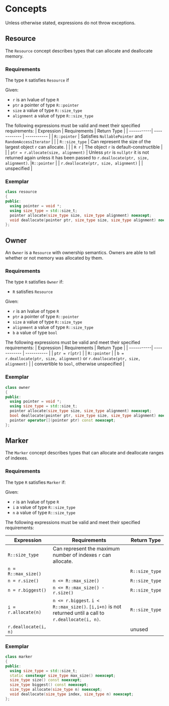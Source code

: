 # Concepts
Unless otherwise stated, expressions do not throw exceptions.

## Resource
The `Resource` concept describes types that can allocate and deallocate memory.

### Requirements
The type `R` satisfies `Resource` if

Given:
* `r` is an lvalue of type `R`
* `ptr` a pointer of type `R::pointer`
* `size` a value of type `R::size_type`
* `alignment` a value of type `R::size_type`

The following expressions must be valid and meet their specified requirements:
| Expression | Requirements | Return Type |
| -----------| ------------ | ----------- | 
| `R::pointer` |  Satisfies `NullablePointer` and `RandomAccessIterator` | | 
| `R::size_type` | Can represent the size of the largest object `r` can allocate. | |
| `R r` | The object `r` is default-constructible | |
| `ptr = r.allocate(size, alignment)` | Unless `ptr` is `nullptr` it is not returned again unless it has been passed to `r.deallocate(ptr, size, alignment)`. |`R::pointer` |
| `r.deallocate(ptr, size, alignment)` | | unspecified |

### Exemplar
```cpp
class resource
{
public:
  using pointer = void *;
  using size_type = std::size_t;
  pointer allocate(size_type size, size_type alignment) noexcept;
  void deallocate(pointer ptr, size_type size, size_type alignment) noexcept;
};
```

## Owner 

An `Owner` is a `Resource` with ownership semantics. 
Owners are able to tell whether or not memory was allocated by them.

### Requirements

The type `R` satisfies `Owner` if:
* `R` satisfies `Resource`

Given:
* `r` is an lvalue of type `R`
* `ptr` a pointer of type `R::pointer`
* `size` a value of type `R::size_type`
* `alignment` a value of type `R::size_type`
* `b` a value of type `bool`

The following expressions must be valid and meet their specified requirements:
| Expression | Requirements | Return Type |
| -----------| ------------ | ----------- | 
| `ptr = r[ptr]` | | `R::pointer` |
| `b = r.deallocate(ptr, size, alignment)` or `r.deallocate(ptr, size, alignment)` | | convertible to `bool`, otherwise unspecified |

### Exemplar
```cpp
class owner
{
public:
  using pointer = void *;
  using size_type = std::size_t;
  pointer allocate(size_type size, size_type alignment) noexcept;
  bool deallocate(pointer ptr, size_type size, size_type alignment) noexcept;
  pointer operator[](pointer ptr) const noexcept;
};
```

## Marker
The `Marker` concept describes types that can allocate and deallocate ranges of indexes.

### Requirements
The type `R` satisfies `Marker` if:

Given:
* `r` is an lvalue of type `R`
* `i` a value of type `R::size_type`
* `n` a value of type `R::size_type`

The following expressions must be valid and meet their specified requirements:

| Expression | Requirements | Return Type |
| -----------| ------------ | ----------- | 
| `R::size_type` | Can represent the maximum number of indexes `r` can allocate. | | 
| `n = R::max_size()` | |`R::size_type` | 
| `n = r.size()` | `n <= R::max_size()` |`R::size_type` | 
| `n = r.biggest()` | `n <= R::max_size() - r.size()` |`R::size_type` | 
| `i = r.allocate(n)` | `n <= r.biggest`. `i < R::max_size()`. `[i,i+n)` is not returned until a call to `r.deallocate(i, n)`. | `R::size_type` | 
| `r.deallocate(i, n)` | | unused | 

### Exemplar
```cpp
class marker
{
public:
  using size_type = std::size_t;
  static constexpr size_type max_size() noexcept;
  size_type size() const noexcept;
  size_type biggest() const noexcept;
  size_type allocate(size_type n) noexcept;
  void deallocate(size_type index, size_type n) noexcept;
};
```